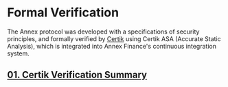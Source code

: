 # Formal Verification

The Annex protocol was developed with a specifications of security principles, and formally verified by [Certik](https://www.certik.org/) using Certik ASA \(Accurate Static Analysis\), which is integrated into Annex Finance's continuous integration system.

## [01. Certik Verification Summary](https://www.certik.org/projects/annex)
